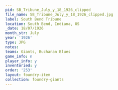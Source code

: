 ```yaml
---
pid: SB_Tribune_July_y_18_1926_clipped
file_name: SB_Tribune_July_y_18_1926_clipped.jpg
label: South Bend Tribune
location: South Bend, Indiana, US
_date: 18/07/1926
month_str: July
year: '1926'
type: JPG
notes: 
teams: Giants, Buchanan Blues
game_info: n
player_info: y
inventoried: y
order: '253'
layout: foundry-item
collection: foundry-giants
---
```

